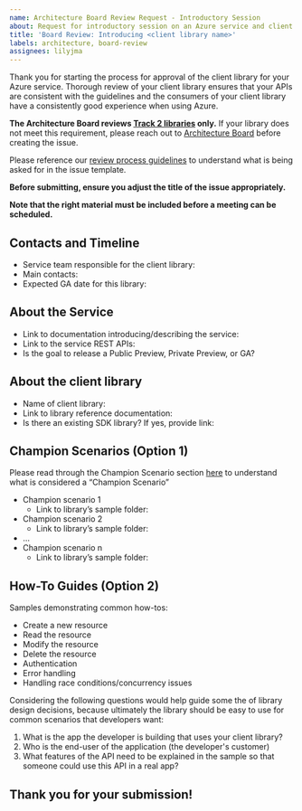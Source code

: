 ```yaml
---
name: Architecture Board Review Request - Introductory Session
about: Request for introductory session on an Azure service and client library with the Architecture Board
title: 'Board Review: Introducing <client library name>'
labels: architecture, board-review
assignees: lilyjma
---
```


Thank you for starting the process for approval of the client library for your Azure service.  Thorough review of your client library ensures that your APIs are consistent with the guidelines and the consumers of your client library have a consistently good experience when using Azure. 

**The Architecture Board reviews [Track 2 libraries](https://azure.github.io/azure-sdk/general_introduction.html) only.** If your library does not meet this requirement, please reach out to [Architecture Board](adparch@microsoft.com) before creating the issue. 

Please reference our [review process guidelines](https://azure.github.io/azure-sdk/policies_reviewprocess.html) to understand what is being asked for in the issue template.

**Before submitting, ensure you adjust the title of the issue appropriately.**

**Note that the right material must be included before a meeting can be scheduled.** 

## Contacts and Timeline

* Service team responsible for the client library:
* Main contacts:
* Expected GA date for this library:

## About the Service 

* Link to documentation introducing/describing the service:
* Link to the service REST APIs: 
* Is the goal to release a Public Preview, Private Preview, or GA? 


## About the client library

* Name of client library:
* Link to library reference documentation:
* Is there an existing SDK library? If yes, provide link: 


## Champion Scenarios (Option 1)

Please read through the Champion Scenario section [here](https://azure.github.io/azure-sdk/policies_reviewprocess.html) to understand what is considered a “Champion Scenario”

* Champion scenario 1
    * Link to library’s sample folder: 
* Champion scenario 2
    * Link to library’s sample folder:
* …
* Champion scenario n
    * Link to library’s sample folder:

## How-To Guides (Option 2)
Samples demonstrating common how-tos: 

* Create a new resource
* Read the resource
* Modify the resource
* Delete the resource
* Authentication
* Error handling 
* Handling race conditions/concurrency issues


Considering the following questions would help guide some the of library design decisions, because ultimately the library should be easy to use for common scenarios that developers want:

1. What is the app the developer is building that uses your client library?
2. Who is the end-user of the application (the developer's customer)
3. What features of the API need to be explained in the sample so that someone could use this API in a real app?


## Thank you for your submission!
    
